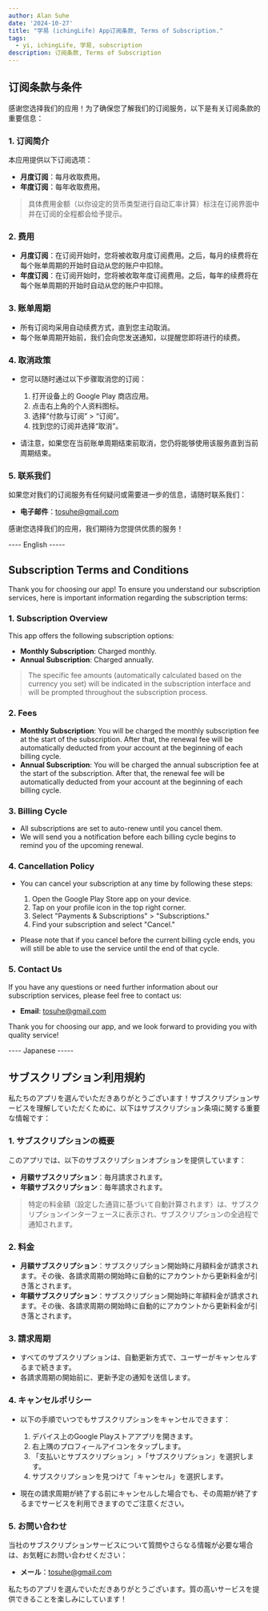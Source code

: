 ```yaml
---
author: Alan Suhe
date: '2024-10-27'
title: "学易 (ichingLife) App订阅条款, Terms of Subscription."
tags:
  - yi, ichingLife, 学易, subscription
description: 订阅条款, Terms of Subscription
---
```


## 订阅条款与条件

感谢您选择我们的应用！为了确保您了解我们的订阅服务，以下是有关订阅条款的重要信息：

### 1. 订阅简介

本应用提供以下订阅选项：

- **月度订阅**：每月收取费用。
- **年度订阅**：每年收取费用。

> 具体费用金额（以你设定的货币类型进行自动汇率计算）标注在订阅界面中并在订阅的全程都会给予提示。

### 2. 费用

- **月度订阅**：在订阅开始时，您将被收取月度订阅费用。之后，每月的续费将在每个账单周期的开始时自动从您的账户中扣除。
- **年度订阅**：在订阅开始时，您将被收取年度订阅费用。之后，每年的续费将在每个账单周期的开始时自动从您的账户中扣除。

### 3. 账单周期

- 所有订阅均采用自动续费方式，直到您主动取消。
- 每个账单周期开始前，我们会向您发送通知，以提醒您即将进行的续费。

### 4. 取消政策

- 您可以随时通过以下步骤取消您的订阅：
  1. 打开设备上的 Google Play 商店应用。
  2. 点击右上角的个人资料图标。
  3. 选择“付款与订阅” > “订阅”。
  4. 找到您的订阅并选择“取消”。

- 请注意，如果您在当前账单周期结束前取消，您仍将能够使用该服务直到当前周期结束。

### 5. 联系我们

如果您对我们的订阅服务有任何疑问或需要进一步的信息，请随时联系我们：

- **电子邮件**：tosuhe@gmail.com

感谢您选择我们的应用，我们期待为您提供优质的服务！


---- English -----

## Subscription Terms and Conditions

Thank you for choosing our app! To ensure you understand our subscription services, here is important information regarding the subscription terms:

### 1. Subscription Overview

This app offers the following subscription options:

- **Monthly Subscription**: Charged monthly.
- **Annual Subscription**: Charged annually.

> The specific fee amounts (automatically calculated based on the currency you set) will be indicated in the subscription interface and will be prompted throughout the subscription process.

### 2. Fees

- **Monthly Subscription**: You will be charged the monthly subscription fee at the start of the subscription. After that, the renewal fee will be automatically deducted from your account at the beginning of each billing cycle.
- **Annual Subscription**: You will be charged the annual subscription fee at the start of the subscription. After that, the renewal fee will be automatically deducted from your account at the beginning of each billing cycle.

### 3. Billing Cycle

- All subscriptions are set to auto-renew until you cancel them.
- We will send you a notification before each billing cycle begins to remind you of the upcoming renewal.

### 4. Cancellation Policy

- You can cancel your subscription at any time by following these steps:
  1. Open the Google Play Store app on your device.
  2. Tap on your profile icon in the top right corner.
  3. Select "Payments & Subscriptions" > "Subscriptions."
  4. Find your subscription and select "Cancel."

- Please note that if you cancel before the current billing cycle ends, you will still be able to use the service until the end of that cycle.

### 5. Contact Us

If you have any questions or need further information about our subscription services, please feel free to contact us:

- **Email**: tosuhe@gmail.com

Thank you for choosing our app, and we look forward to providing you with quality service!

---- Japanese -----

## サブスクリプション利用規約

私たちのアプリを選んでいただきありがとうございます！サブスクリプションサービスを理解していただくために、以下はサブスクリプション条項に関する重要な情報です：

### 1. サブスクリプションの概要

このアプリでは、以下のサブスクリプションオプションを提供しています：

- **月額サブスクリプション**：毎月請求されます。
- **年額サブスクリプション**：毎年請求されます。

> 特定の料金額（設定した通貨に基づいて自動計算されます）は、サブスクリプションインターフェースに表示され、サブスクリプションの全過程で通知されます。

### 2. 料金

- **月額サブスクリプション**：サブスクリプション開始時に月額料金が請求されます。その後、各請求周期の開始時に自動的にアカウントから更新料金が引き落とされます。
- **年額サブスクリプション**：サブスクリプション開始時に年額料金が請求されます。その後、各請求周期の開始時に自動的にアカウントから更新料金が引き落とされます。

### 3. 請求周期

- すべてのサブスクリプションは、自動更新方式で、ユーザーがキャンセルするまで続きます。
- 各請求周期の開始前に、更新予定の通知を送信します。

### 4. キャンセルポリシー

- 以下の手順でいつでもサブスクリプションをキャンセルできます：
  1. デバイス上のGoogle Playストアアプリを開きます。
  2. 右上隅のプロフィールアイコンをタップします。
  3. 「支払いとサブスクリプション」>「サブスクリプション」を選択します。
  4. サブスクリプションを見つけて「キャンセル」を選択します。

- 現在の請求周期が終了する前にキャンセルした場合でも、その周期が終了するまでサービスを利用できますのでご注意ください。

### 5. お問い合わせ

当社のサブスクリプションサービスについて質問やさらなる情報が必要な場合は、お気軽にお問い合わせください：

- **メール**：tosuhe@gmail.com

私たちのアプリを選んでいただきありがとうございます。質の高いサービスを提供できることを楽しみにしています！